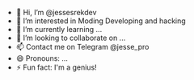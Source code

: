 - 👋 Hi, I’m @jessesrekdev
- 👀 I’m interested in Moding Developing and hacking 
- 🌱 I’m currently learning ...
- 💞️ I’m looking to collaborate on ...
- 📫 Contact me on Telegram @jesse_pro
- 😄 Pronouns: ...
- ⚡ Fun fact: I'm a genius!

<!---
jessesrekdev/jessesrekdev is a ✨ special ✨ repository because its `README.md` (this file) appears on your GitHub profile.
You can click the Preview link to take a look at your changes.
--->
